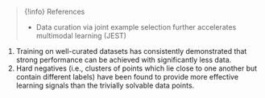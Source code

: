 > {!info} References
> - Data curation via joint example selection further accelerates multimodal learning (JEST)

1. Training on well-curated datasets has consistently demonstrated that strong performance can be achieved with significantly less data.
2. Hard negatives (i.e., clusters of points which lie close to one another but contain different labels) have been found to provide more effective learning signals than the trivially solvable data points.

